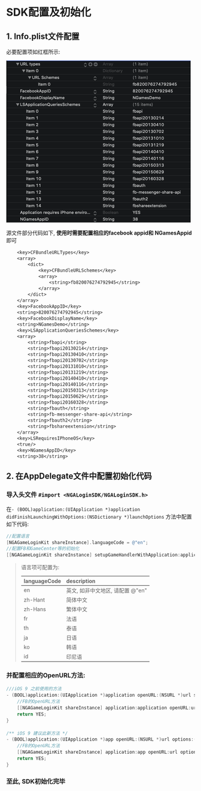 # SDK配置及初始化

## 1. Info.plist文件配置

必要配置项如红框所示:

![](../../.gitbook/assets/ios_plist_info.png)

源文件部分代码如下, **使用时需要配置相应的facebook appid和 NGamesAppid**即可

```markup
	<key>CFBundleURLTypes</key>
	<array>
		<dict>
			<key>CFBundleURLSchemes</key>
			<array>
				<string>fb820076274792945</string>
			</array>
		</dict>
	</array>
	<key>FacebookAppID</key>
	<string>820076274792945</string>
	<key>FacebookDisplayName</key>
	<string>NGamesDemo</string>
	<key>LSApplicationQueriesSchemes</key>
	<array>
		<string>fbapi</string>
		<string>fbapi20130214</string>
		<string>fbapi20130410</string>
		<string>fbapi20130702</string>
		<string>fbapi20131010</string>
		<string>fbapi20131219</string>
		<string>fbapi20140410</string>
		<string>fbapi20140116</string>
		<string>fbapi20150313</string>
		<string>fbapi20150629</string>
		<string>fbapi20160328</string>
		<string>fbauth</string>
		<string>fb-messenger-share-api</string>
		<string>fbauth2</string>
		<string>fbshareextension</string>
	</array>
	<key>LSRequiresIPhoneOS</key>
	<true/>
	<key>NGamesAppID</key>
	<string>38</string>
```

## 2. 在AppDelegate文件中配置初始化代码

### 导入头文件 `#import <NGALoginSDK/NGALoginSDK.h>`

在`- (BOOL)application:(UIApplication *)application didFinishLaunchingWithOptions:(NSDictionary *)launchOptions` 方法中配置如下代码:

```objectivec
//配置语言
[NGAGameLoginKit shareInstance].languageCode = @"en";
//配置FB和GameCenter等的初始化
[[NGAGameLoginKit shareInstance] setupGameHandlerWithApplication:application LaunchingWithOptions:launchOptions];
```

> 语言项可配置为:
>
> | languageCode | description |
> | :--- | :--- |
> | en | 英文, 如非中文地区, 请配置 @"en" |
> | zh-Hant | 简体中文 |
> | zh-Hans | 繁体中文 |
> | fr | 法语 |
> | th | 泰语 |
> | ja | 日语 |
> | ko | 韩语 |
> | id | 印尼语 |

### 并配置相应的OpenURL方法:

```objectivec
///iOS 9 之前使用的方法
- (BOOL)application:(UIApplication *)application openURL:(NSURL *)url sourceApplication:(NSString *)sourceApplication annotation:(id)annotation {
    //FB的OpenURL方法
    [[NGAGameLoginKit shareInstance] application:application openURL:url sourceApplication:sourceApplication annotation:annotation];
    return YES;
}

/** iOS 9 建议此新方法 */
- (BOOL)application:(UIApplication *)app openURL:(NSURL *)url options:(NSDictionary<UIApplicationOpenURLOptionsKey,id> *)options{
    //FB的OpenURL方法
    [[NGAGameLoginKit shareInstance] application:app openURL:url options:options];
    return YES;
}
```

### 至此, SDK初始化完毕

